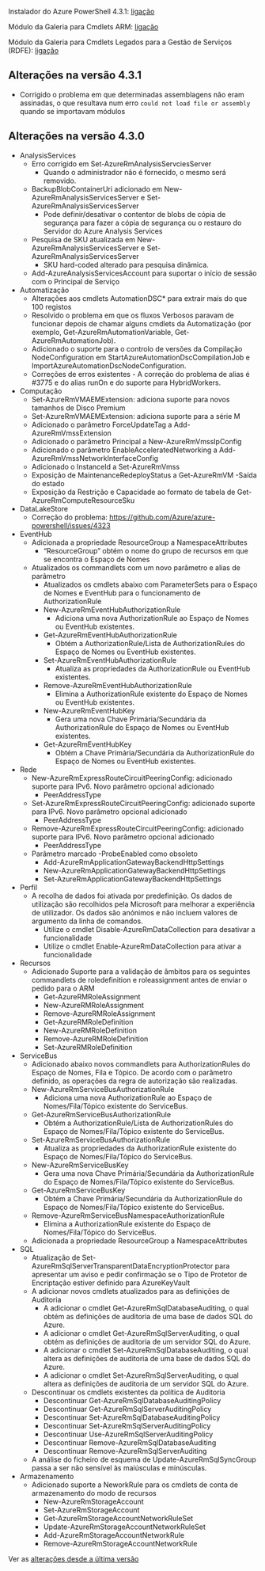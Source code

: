 Instalador do Azure PowerShell 4.3.1: [ligação](https://github.com/Azure/azure-powershell/releases/download/v4.3.1-August2017/azure-powershell.4.3.1.msi)

Módulo da Galeria para Cmdlets ARM: [ligação](https://www.powershellgallery.com/packages/AzureRM/4.3.1)

Módulo da Galeria para Cmdlets Legados para a Gestão de Serviços (RDFE): [ligação](https://www.powershellgallery.com/packages/Azure/4.3.1)

## <a name="changes-in-431"></a>Alterações na versão 4.3.1

- Corrigido o problema em que determinadas assemblagens não eram assinadas, o que resultava num erro `could not load file or assembly` quando se importavam módulos

## <a name="changes-in-430"></a>Alterações na versão 4.3.0

* AnalysisServices
    * Erro corrigido em Set-AzureRmAnalysisServciesServer
        - Quando o administrador não é fornecido, o mesmo será removido.
    * BackupBlobContainerUri adicionado em New-AzureRmAnalysisServicesServer e Set-AzureRmAnalysisServicesServer
        - Pode definir/desativar o contentor de blobs de cópia de segurança para fazer a cópia de segurança ou o restauro do Servidor do Azure Analysis Services
    * Pesquisa de SKU atualizada em New-AzureRmAnalysisServicesServer e Set-AzureRmAnalysisServicesServer
        - SKU hard-coded alterado para pesquisa dinâmica.
    * Add-AzureAnalysisServicesAccount para suportar o início de sessão com o Principal de Serviço
* Automatização
    * Alterações aos cmdlets AutomationDSC* para extrair mais do que 100 registos
    * Resolvido o problema em que os fluxos Verbosos paravam de funcionar depois de chamar alguns cmdlets da Automatização (por exemplo, Get-AzureRmAutomationVariable, Get-AzureRmAutomationJob).
    * Adicionado o suporte para o controlo de versões da Compilação NodeConfiguration em StartAzureAutomationDscCompilationJob e ImportAzureAutomationDscNodeConfiguration.
    * Correções de erros existentes - A correção do problema de alias é #3775 e do alias runOn e do suporte para HybridWorkers.
* Computação
    * Set-AzureRmVMAEMExtension: adiciona suporte para novos tamanhos de Disco Premium
    * Set-AzureRmVMAEMExtension: adiciona suporte para a série M
    * Adicionado o parâmetro ForceUpdateTag a Add-AzureRmVmssExtension
    * Adicionado o parâmetro Principal a New-AzureRmVmssIpConfig
    * Adicionado o parâmetro EnableAcceleratedNetworking a Add-AzureRmVmssNetworkInterfaceConfig
    * Adicionado o InstanceId a Set-AzureRmVmss
    * Exposição de MaintenanceRedeployStatus a Get-AzureRmVM -Saída do estado
    * Exposição da Restrição e Capacidade ao formato de tabela de Get-AzureRmComputeResourceSku
* DataLakeStore
    * Correção do problema: https://github.com/Azure/azure-powershell/issues/4323
* EventHub
    * Adicionada a propriedade ResourceGroup a NamespaceAttributes
        - “ResourceGroup” obtém o nome do grupo de recursos em que se encontra o Espaço de Nomes
    * Atualizados os commandlets com um novo parâmetro e alias de parâmetro
        - Atualizados os cmdlets abaixo com ParameterSets para o Espaço de Nomes e EventHub para o funcionamento de AuthorizationRule
        - New-AzureRmEventHubAuthorizationRule
            + Adiciona uma nova AuthorizationRule ao Espaço de Nomes ou EventHub existentes.
        - Get-AzureRmEventHubAuthorizationRule
            + Obtém a AuthorizationRule/Lista de AuthorizationRules do Espaço de Nomes ou EventHub existentes.
        - Set-AzureRmEventHubAuthorizationRule
            + Atualiza as propriedades da AuthorizationRule ou EventHub existentes.
        - Remove-AzureRmEventHubAuthorizationRule
            + Elimina a AuthorizationRule existente do Espaço de Nomes ou EventHub existentes.
        - New-AzureRmEventHubKey
            + Gera uma nova Chave Primária/Secundária da AuthorizationRule do Espaço de Nomes ou EventHub existentes.
        - Get-AzureRmEventHubKey
            + Obtém a Chave Primária/Secundária da AuthorizationRule do Espaço de Nomes ou EventHub existentes.
* Rede
    * New-AzureRmExpressRouteCircuitPeeringConfig: adicionado suporte para IPv6. Novo parâmetro opcional adicionado
        - PeerAddressType
    * Set-AzureRmExpressRouteCircuitPeeringConfig: adicionado suporte para IPv6. Novo parâmetro opcional adicionado
        - PeerAddressType
    * Remove-AzureRmExpressRouteCircuitPeeringConfig: adicionado suporte para IPv6. Novo parâmetro opcional adicionado
        - PeerAddressType
    * Parâmetro marcado -ProbeEnabled como obsoleto
        - Add-AzureRmApplicationGatewayBackendHttpSettings
        - New-AzureRmApplicationGatewayBackendHttpSettings
        - Set-AzureRmApplicationGatewayBackendHttpSettings
* Perfil
    * A recolha de dados foi ativada por predefinição. Os dados de utilização são recolhidos pela Microsoft para melhorar a experiência de utilizador. Os dados são anónimos e não incluem valores de argumento da linha de comandos.
        - Utilize o cmdlet Disable-AzureRmDataCollection para desativar a funcionalidade
        - Utilize o cmdlet Enable-AzureRmDataCollection para ativar a funcionalidade
* Recursos
    * Adicionado Suporte para a validação de âmbitos para os seguintes commandlets de roledefinition e roleassignment antes de enviar o pedido para o ARM
        - Get-AzureRMRoleAssignment
        - New-AzureRMRoleAssignment
        - Remove-AzureRMRoleAssignment
        - Get-AzureRMRoleDefinition
        - New-AzureRMRoleDefinition
        - Remove-AzureRMRoleDefinition
        - Set-AzureRMRoleDefinition
* ServiceBus
    * Adicionado abaixo novos commandlets para AuthorizationRules do Espaço de Nomes, Fila e Tópico. De acordo com o parâmetro definido, as operações da regra de autorização são realizadas.
     - New-AzureRmServiceBusAuthorizationRule
       - Adiciona uma nova AuthorizationRule ao Espaço de Nomes/Fila/Tópico existente do ServiceBus.
     - Get-AzureRmServiceBusAuthorizationRule
       - Obtém a AuthorizationRule/Lista de AuthorizationRules do Espaço de Nomes/Fila/Tópico existente do ServiceBus.
     - Set-AzureRmServiceBusAuthorizationRule
       - Atualiza as propriedades da AuthorizationRule existente do Espaço de Nomes/Fila/Tópico do ServiceBus.
     - New-AzureRmServiceBusKey
       - Gera uma nova Chave Primária/Secundária da AuthorizationRule do Espaço de Nomes/Fila/Tópico existente do ServiceBus.
     - Get-AzureRmServiceBusKey
       - Obtém a Chave Primária/Secundária da AuthorizationRule do Espaço de Nomes/Fila/Tópico existente do ServiceBus.
     - Remove-AzureRmServiceBusNamespaceAuthorizationRule
       - Elimina a AuthorizationRule existente do Espaço de Nomes/Fila/Tópico do ServiceBus.
    * Adicionada a propriedade ResourceGroup a NamespaceAttributes
* SQL
    * Atualização de Set-AzureRmSqlServerTransparentDataEncryptionProtector para apresentar um aviso e pedir confirmação se o Tipo de Protetor de Encriptação estiver definido para AzureKeyVault
    * A adicionar novos cmdlets atualizados para as definições de Auditoria
        - A adicionar o cmdlet Get-AzureRmSqlDatabaseAuditing, o qual obtém as definições de auditoria de uma base de dados SQL do Azure.
        - A adicionar o cmdlet Get-AzureRmSqlServerAuditing, o qual obtém as definições de auditoria de um servidor SQL do Azure.
        - A adicionar o cmdlet Set-AzureRmSqlDatabaseAuditing, o qual altera as definições de auditoria de uma base de dados SQL do Azure.
        - A adicionar o cmdlet Set-AzureRmSqlServerAuditing, o qual altera as definições de auditoria de um servidor SQL do Azure.
    * Descontinuar os cmdlets existentes da política de Auditoria
        - Descontinuar Get-AzureRmSqlDatabaseAuditingPolicy
        - Descontinuar Get-AzureRmSqlServerAuditingPolicy
        - Descontinuar Set-AzureRmSqlDatabaseAuditingPolicy
        - Descontinuar Set-AzureRmSqlServerAuditingPolicy
        - Descontinuar Use-AzureRmSqlServerAuditingPolicy
        - Descontinuar Remove-AzureRmSqlDatabaseAuditing
        - Descontinuar Remove-AzureRmSqlServerAuditing
    * A análise do ficheiro de esquema de Update-AzureRmSqlSyncGroup passa a ser não sensível às maiúsculas e minúsculas.
* Armazenamento
    * Adicionado suporte a NeworkRule para os cmdlets de conta de armazenamento do modo de recursos
        - New-AzureRmStorageAccount
        - Set-AzureRmStorageAccount
        - Get-AzureRmStorageAccountNetworkRuleSet
        - Update-AzureRmStorageAccountNetworkRuleSet
        - Add-AzureRmStorageAccountNetworkRule
        - Remove-AzureRmStorageAccountNetworkRule

Ver as [alterações desde a última versão](https://github.com/Azure/azure-powershell/compare/v4.2.1-July2017...v4.3.1-August2017)
